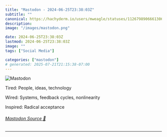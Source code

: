 ```yaml
---
title: "Mastodon - 2024-06-25T23:38:03Z"
subtitle: ""
canonical: https://hachyderm.io/users/mweagle/statuses/112679890666130661
description:
image: "/images/mastodon.png"

date: 2024-06-25T23:38:03Z
lastmod: 2024-06-25T23:38:03Z
image: ""
tags: ["Social Media"]

categories: ["mastodon"]
# generated: 2025-07-21T21:15:38-07:00
---
```

![Mastodon](/images/mastodon.png)

<p>Tired: People, ideas, technology</p><p>Wired: Systems, feedback cycles, nonlinearity</p><p>Inspired: Radical acceptance</p>


###### [Mastodon Source 🐘](https://hachyderm.io/@mweagle/112679890666130661)

___
